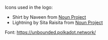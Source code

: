 Icons used in the logo:

- Shirt by Naveen from [Noun Project](https://thenounproject.com/browse/icons/term/shirt)
- Lightning by Sita Raisita from [Noun Project](https://thenounproject.com/browse/icons/term/lightning)

Font: https://unbounded.polkadot.network/

